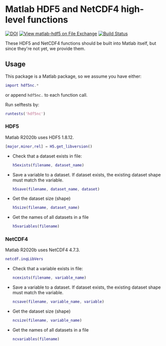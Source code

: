 # Matlab HDF5 and NetCDF4 high-level functions

[![DOI](https://zenodo.org/badge/273830124.svg)](https://zenodo.org/badge/latestdoi/273830124)
[![View matlab-hdf5 on File Exchange](https://www.mathworks.com/matlabcentral/images/matlab-file-exchange.svg)](https://www.mathworks.com/matlabcentral/fileexchange/78673-matlab-hdf5)
[![Build Status](https://dev.azure.com/mhirsch0512/matlab-hdf5/_apis/build/status/geospace-code.matlab-hdf5?branchName=master)](https://dev.azure.com/mhirsch0512/matlab-hdf5/_build/latest?definitionId=18&branchName=master)

These HDF5 and NetCDF4 functions should be built into Matlab itself, but since they're not yet, we provide them.

## Usage

This package is a Matlab package, so we assume you have either:

```matlab
import hdf5nc.*
```

or append `hdf5nc.` to each function call.

Run selftests by:

```matlab
runtests('hdf5nc')
```

### HDF5

Matlab R2020b uses HDF5 1.8.12.

```matlab
[major,minor,rel] = H5.get_libversion()
```


* Check that a dataset exists in file:

    ```matlab
    h5exists(filename, dataset_name)
    ```

* Save a variable to a dataset. If dataset exists, the existing dataset shape must match the variable.

    ```matlab
    h5save(filename, dataset_name, dataset)
    ```

* Get the dataset size (shape)

    ```matlab
    h5size(filename, dataset_name)
    ```

* Get the names of all datasets in a file

    ```matlab
    h5variables(filename)
    ```

### NetCDF4

Matlab R2020b uses NetCDF4 4.7.3.

```matlab
netcdf.inqLibVers
```

* Check that a variable exists in file:

    ```matlab
    ncexists(filename, variable_name)
    ```

* Save a variable to a dataset. If dataset exists, the existing dataset shape must match the variable.

    ```matlab
    ncsave(filename, variable_name, variable)
    ```

* Get the dataset size (shape)

    ```matlab
    ncsize(filename, variable_name)
    ```

* Get the names of all datasets in a file

    ```matlab
    ncvariables(filename)
    ```
